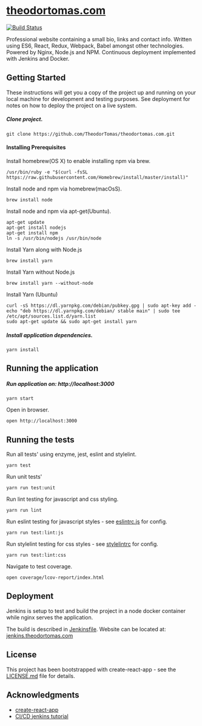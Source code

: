 [theodortomas.com](https://theodortomas.com)
======
[![Build Status](https://jenkins.theodortomas.com/buildStatus/icon?job=theodortomas.com&.png?style=flat)](https://jenkins.theodortomas.com/job/theodortomas.com/)

Professional website containing a small bio, links and contact info. Written using ES6, React, Redux, Webpack, Babel 
amongst other technologies. Powered by Nginx, Node.js and NPM. Continuous deployment implemented with Jenkins and Docker.

## Getting Started

These instructions will get you a copy of the project up and running on your local machine for development and testing 
purposes. See deployment for notes on how to deploy the project on a live system.

##### Clone project.

```
git clone https://github.com/TheodorTomas/theodortomas.com.git 
```

#### Installing Prerequisites

Install homebrew(OS X) to enable installing npm via brew.
```
/usr/bin/ruby -e "$(curl -fsSL https://raw.githubusercontent.com/Homebrew/install/master/install)"
```

Install node and npm via homebrew(macOsS).
```
brew install node
```

Install node and npm via apt-get(Ubuntu).
```
apt-get update
apt-get install nodejs
apt-get install npm
ln -s /usr/bin/nodejs /usr/bin/node
```

Install Yarn along with Node.js
```
brew install yarn
```

Install Yarn without Node.js
```
brew install yarn --without-node
```

Install Yarn (Ubuntu)
```
curl -sS https://dl.yarnpkg.com/debian/pubkey.gpg | sudo apt-key add -
echo "deb https://dl.yarnpkg.com/debian/ stable main" | sudo tee /etc/apt/sources.list.d/yarn.list
sudo apt-get update && sudo apt-get install yarn
```

##### Install application dependencies.
```
yarn install
```

## Running the application
##### Run application on: http://localhost:3000
```
yarn start
```

Open in browser.
```
open http://localhost:3000
```

## Running the tests
Run all tests' using enzyme, jest, eslint and stylelint.
```
yarn test
```

Run unit tests'
```
yarn run test:unit
```

Run lint testing for javascript and css styling.
```
yarn run lint
```

Run eslint testing for javascript styles - see [eslintrc.js](/.eslintrc.js) for config.
```
yarn run test:lint:js
```

Run stylelint testing for css styles - see [stylelintrc](/.stylelintrc) for config.
```
yarn run test:lint:css
```

Navigate to test coverage.
```
open coverage/lcov-report/index.html
```

## Deployment

Jenkins is setup to test and build the project in a node docker container
while nginx serves the application.

The build is described in [Jenkinsfile](/Jenkinsfile). Website can be located at:
[jenkins.theodortomas.com](https://jenkins.theodortomas.com)


## License

This project has been bootstrapped with create-react-app - see the [LICENSE.md](LICENSE.md) file for details.

## Acknowledgments

* [create-react-app](https://github.com/facebook/create-react-app)
* [CI/CD jenkins tutorial](https://www.digitalocean.com/community/tutorials/how-to-set-up-continuous-integration-pipelines-in-jenkins-on-ubuntu-16-04)
